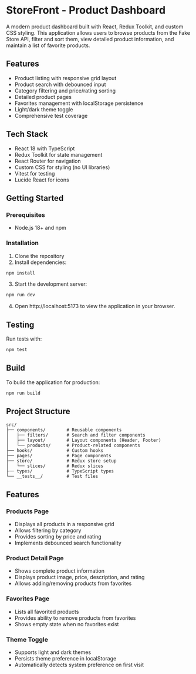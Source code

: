 # StoreFront - Product Dashboard

A modern product dashboard built with React, Redux Toolkit, and custom CSS styling. This application allows users to browse products from the Fake Store API, filter and sort them, view detailed product information, and maintain a list of favorite products.

## Features

- Product listing with responsive grid layout
- Product search with debounced input
- Category filtering and price/rating sorting
- Detailed product pages
- Favorites management with localStorage persistence
- Light/dark theme toggle
- Comprehensive test coverage

## Tech Stack

- React 18 with TypeScript
- Redux Toolkit for state management
- React Router for navigation
- Custom CSS for styling (no UI libraries)
- Vitest for testing
- Lucide React for icons

## Getting Started

### Prerequisites

- Node.js 18+ and npm

### Installation

1. Clone the repository
2. Install dependencies:

```bash
npm install
```

3. Start the development server:

```bash
npm run dev
```

4. Open http://localhost:5173 to view the application in your browser.

## Testing

Run tests with:

```bash
npm test
```

## Build

To build the application for production:

```bash
npm run build
```

## Project Structure

```
src/
├── components/        # Reusable components
│   ├── filters/       # Search and filter components
│   ├── layout/        # Layout components (Header, Footer)
│   └── products/      # Product-related components
├── hooks/             # Custom hooks
├── pages/             # Page components
├── store/             # Redux store setup
│   └── slices/        # Redux slices
├── types/             # TypeScript types
└── __tests__/         # Test files
```

## Features

### Products Page
- Displays all products in a responsive grid
- Allows filtering by category
- Provides sorting by price and rating
- Implements debounced search functionality

### Product Detail Page
- Shows complete product information
- Displays product image, price, description, and rating
- Allows adding/removing products from favorites

### Favorites Page
- Lists all favorited products
- Provides ability to remove products from favorites
- Shows empty state when no favorites exist

### Theme Toggle
- Supports light and dark themes
- Persists theme preference in localStorage
- Automatically detects system preference on first visit